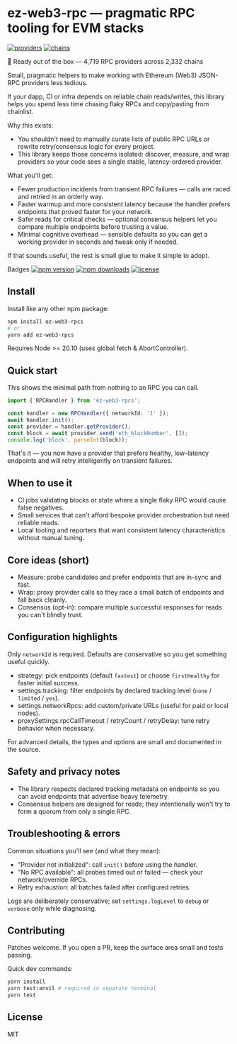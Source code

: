 # ez-web3-rpc — pragmatic RPC tooling for EVM stacks

[![providers](https://img.shields.io/badge/Providers-4719-blue)](https://www.npmjs.com/package/@keyrxng/ez-web3-rpc) [![chains](https://img.shields.io/badge/Chains-2332-brightgreen)](https://www.npmjs.com/package/@keyrxng/ez-web3-rpc)

🚀 Ready out of the box — 4,719 RPC providers across 2,332 chains

Small, pragmatic helpers to make working with Ethereum (Web3) JSON-RPC providers less tedious.

If your dapp, CI or infra depends on reliable chain reads/writes, this library helps you spend less time chasing flaky RPCs and copy/pasting from chainlist.

Why this exists:
- You shouldn't need to manually curate lists of public RPC URLs or rewrite retry/consensus logic for every project.
- This library keeps those concerns isolated: discover, measure, and wrap providers so your code sees a single stable, latency-ordered provider.

What you'll get:
- Fewer production incidents from transient RPC failures — calls are raced and retried in an orderly way.
- Faster warmup and more consistent latency because the handler prefers endpoints that proved faster for your network.
- Safer reads for critical checks — optional consensus helpers let you compare multiple endpoints before trusting a value.
- Minimal cognitive overhead — sensible defaults so you can get a working provider in seconds and tweak only if needed.

If that sounds useful, the rest is small glue to make it simple to adopt.

Badges
[![npm version](https://img.shields.io/npm/v/@keyrxng/ez-web3-rpc.svg)](https://www.npmjs.com/package/@keyrxng/ez-web3-rpc)
[![npm downloads](https://img.shields.io/npm/dm/@keyrxng/ez-web3-rpc.svg)](https://www.npmjs.com/package/@keyrxng/ez-web3-rpc)
[![license](https://img.shields.io/npm/l/@keyrxng/ez-web3-rpc.svg)](https://www.npmjs.com/package/@keyrxng/ez-web3-rpc)

## Install

Install like any other npm package:

```bash
npm install ez-web3-rpcs
# or
yarn add ez-web3-rpcs
```

Requires Node >= 20.10 (uses global fetch & AbortController).

## Quick start

This shows the minimal path from nothing to an RPC you can call.

```ts
import { RPCHandler } from 'ez-web3-rpcs';

const handler = new RPCHandler({ networkId: '1' });
await handler.init();
const provider = handler.getProvider();
const block = await provider.send('eth_blockNumber', []);
console.log('block', parseInt(block));
```

That's it — you now have a provider that prefers healthy, low-latency endpoints and will retry intelligently on transient failures.

## When to use it

- CI jobs validating blocks or state where a single flaky RPC would cause false negatives.
- Small services that can't afford bespoke provider orchestration but need reliable reads.
- Local tooling and reporters that want consistent latency characteristics without manual tuning.

## Core ideas (short)

- Measure: probe candidates and prefer endpoints that are in-sync and fast.
- Wrap: proxy provider calls so they race a small batch of endpoints and fall back cleanly.
- Consensus (opt-in): compare multiple successful responses for reads you can't blindly trust.

## Configuration highlights

Only `networkId` is required. Defaults are conservative so you get something useful quickly.

- strategy: pick endpoints (default `fastest`) or choose `firstHealthy` for faster initial success.
- settings.tracking: filter endpoints by declared tracking level (`none` / `limited` / `yes`).
- settings.networkRpcs: add custom/private URLs (useful for paid or local nodes).
- proxySettings.rpcCallTimeout / retryCount / retryDelay: tune retry behavior when necessary.

For advanced details, the types and options are small and documented in the source.

## Safety and privacy notes

- The library respects declared tracking metadata on endpoints so you can avoid endpoints that advertise heavy telemetry.
- Consensus helpers are designed for reads; they intentionally won't try to form a quorum from only a single RPC.

## Troubleshooting & errors

Common situations you'll see (and what they mean):
- "Provider not initialized": call `init()` before using the handler.
- "No RPC available": all probes timed out or failed — check your network/override RPCs.
- Retry exhaustion: all batches failed after configured retries.

Logs are deliberately conservative; set `settings.logLevel` to `debug` or `verbose` only while diagnosing.

## Contributing

Patches welcome. If you open a PR, keep the surface area small and tests passing.

Quick dev commands:

```bash
yarn install
yarn test:anvil # required in separate terminal
yarn test
```

## License

MIT